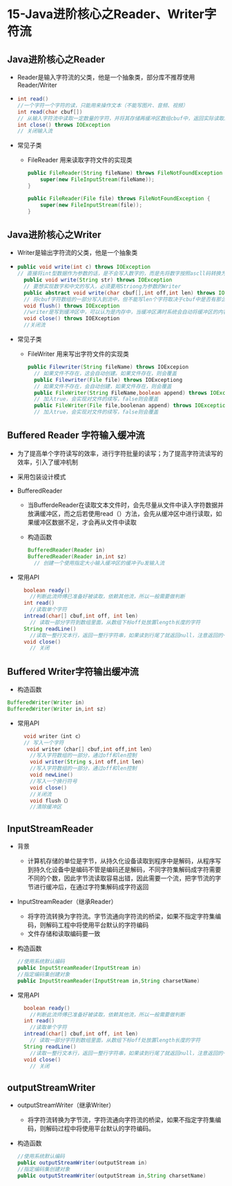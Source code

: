# 15-Java进阶核心之Reader、Writer字符流

## Java进阶核心之Reader

* Reader是输入字符流的父类，他是一个抽象类，部分库不推荐使用Reader/Writer

* ```java
  int read()
  //一个字符一个字符的读，只能用来操作文本（不能写图片、音频、视频）
  int read(char cbuf[])
  // 从输入字符流中读取一定数量的字符，并将其存储再缓冲区数组cbuf中，返回实际读取的字符数，如果已经到达流末尾没有可用的字节，则返回-1
  int close() throws IOException
  // 关闭输入流
  ```

* 常见子类

  * FileReader 用来读取字符文件的实现类

    ```java
    public FileReader(String fileName) throws FileNotFoundException {
        super(new FileInputStream(fileName));
    }
    
    public FileReader(File file) throws FileNotFoundException {
        super(new FileInputStream(file));
    }
    ```


## Java进阶核心之Writer

* Writer是输出字符流的父类，他是一个抽象类
* ```java
  public void write(int c) throws IOException
  // 直接将int型数据作为参数的话，是不会写入数字的，而是先将数字按照ascll码转换为相应的字符，然后写入
    public void write(String str) throws IOException
    // 要想实现数字和中文的写入，必须要用Striong为参数的Writer
    public abstract void write(char cbuf[],int off,int len) throws IOException
    // 将cbuf字符数组的一部分写入到流中，但不能写len个字符取决于cbuf中是否有那么多
    void flush() throws IOException
    //writer是写到缓冲区中，可以认为是内存中，当缓冲区满时系统会自动将缓冲区的内容写入文件，但是一般还有一部分有可能会留在内存这个缓冲区中，所以需要调用flush清空缓冲区数据
    void close() throws IOEXception
    //关闭流
  ```
* 常见子类

  * FileWriter 用来写出字符文件的实现类

    ```java
    public Filewriter(String fileName) throws IOExcepion
      // 如果文件不存在，这会自动创建。如果文件存在，则会覆盖
      public Filewriter(File file) throws IOExceptiong
      // 如果文件不存在，会自动创建，如果文件存在，则会覆盖
      public FileWriter(String FileName,boolean append) throws IOException
      // 加入true，会实现对文件的续写，false则会覆盖
      public FileWriter(File file,boolenan append) throws IOException
      // 加入true，会实现对文件的续写，false则会覆盖
    ```


## Buffered Reader 字符输入缓冲流

* 为了提高单个字符读写的效率，进行字符批量的读写；为了提高字符流读写的效率，引入了缓冲机制
* 采用包装设计模式
* BufferedReader
  * 当BufferdeReader在读取文本文件时，会先尽量从文件中读入字符数据并放满缓冲区，而之后若使用read（）方法，会先从缓冲区中进行读取，如果缓冲区数据不足，才会再从文件中读取
  
  * 构造函数
  
    ```java
    BufferedReader(Reader in)
    BufferedReader(Reader in,int sz)
      // 创建一个使用指定大小输入缓冲区的缓冲子u发输入流
    ```

* 常用API

  ```java
  	boolean ready()
      //判断此流师傅已准备好被读取，依赖其他流，所以一般需要做判断
  	int read()
      //读取单个字符
    intread(char[] cbuf,int off, int len)
      // 读取一部分字符到数组里面，从数组下标off处放置length长度的字符
    String readLine()
      //读取一整行文本行，返回一整行字符串，如果读到行尾了就返回null，注意返回的一行字符中不包含换行符
    void close()
      // 关闭
  ```


## Buffered Writer字符输出缓冲流

* 构造函数

```java
BufferedWriter(Writer in)
BufferedWriter(Writer in,int sz)
```

* 常用API

  ```java
    void writer（int c）
    // 写入一个字符
     void writer（char[] cbuf,int off,int len）
      //写入字符数组的一部分，通过off和len控制
      void writer(String s,int off,int len)
      //写入字符数组的一部分，通过off和len控制
      void newLine()
      //写入一个换行符号
      void close()
      //关闭流
      void flush（）
      //清除缓冲区
  ```

## InputStreamReader

* 背景

  * 计算机存储的单位是字节，从持久化设备读取到程序中是解码，从程序写到持久化设备中是编码不管是编码还是解码，不同字符集解码成字符需要不同的个数，因此字节流读取容易出错，因此需要一个流，把字节流的字节进行缓冲后，在通过字符集解码成字符返回

* InputStreamReader（继承Reader）

  * 将字符流转换为字符流。字节流通向字符流的桥梁，如果不指定字符集编码，则解码工程中将使用平台默认的字符编码
  * 文件存储和读取编码要一致

* 构造函数

  ```java
  //使用系统默认编码
  public InputStreamReader(InputStream in)
  //指定编码集创建对象
  public InputStreamReader(InputStream in,String charsetName)
  ```

* 常用API

  ```java
  	boolean ready()
      //判断此流师傅已准备好被读取，依赖其他流，所以一般需要做判断
  	int read()
      //读取单个字符
    intread(char[] cbuf,int off, int len)
      // 读取一部分字符到数组里面，从数组下标off处放置length长度的字符
    String readLine()
      //读取一整行文本行，返回一整行字符串，如果读到行尾了就返回null，注意返回的一行字符中不包含换行符
    void close()
      // 关闭
  ```

## outputStreamWriter

* outputStreamWriter（继承Writer）
  * 将字符流转换为字节流，字符流通向字符流的桥梁，如果不指定字符集编码，则解码过程中将使用平台默认的字符编码。

* 构造函数

  ```java
  //使用系统默认编码
  public outputStreamWriter(outputStream in)
  //指定编码集创建对象
  public outputStreamWriter(outputStream in,String charsetName)
  ```
